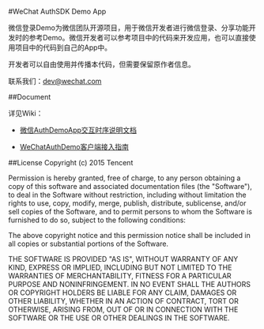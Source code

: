 #WeChat AuthSDK Demo App

微信登录Demo为微信团队开源项目，用于微信开发者进行微信登录、分享功能开发时的参考Demo。微信开发者可以参考项目中的代码来开发应用，也可以直接使用项目中的代码到自己的App中。

开发者可以自由使用并传播本代码，但需要保留原作者信息。

联系我们：dev@wechat.com

##Document

详见Wiki：

* [微信AuthDemoApp交互时序说明文档](https://github.com/weixin-open/WeChatAuthDemo/wiki/微信Auth-Demo-App交互时序说明文档)

* [WeChatAuthDemo客户端接入指南](https://github.com/weixin-open/WeChatAuthDemo/wiki/WeChatAuthDemo客户端接入指南)

##License
Copyright (c) 2015 Tencent

Permission is hereby granted, free of charge, to any person obtaining a copy
of this software and associated documentation files (the "Software"), to deal
in the Software without restriction, including without limitation the rights
to use, copy, modify, merge, publish, distribute, sublicense, and/or sell
copies of the Software, and to permit persons to whom the Software is
furnished to do so, subject to the following conditions:

The above copyright notice and this permission notice shall be included in all
copies or substantial portions of the Software.

THE SOFTWARE IS PROVIDED "AS IS", WITHOUT WARRANTY OF ANY KIND, EXPRESS OR
IMPLIED, INCLUDING BUT NOT LIMITED TO THE WARRANTIES OF MERCHANTABILITY,
FITNESS FOR A PARTICULAR PURPOSE AND NONINFRINGEMENT. IN NO EVENT SHALL THE
AUTHORS OR COPYRIGHT HOLDERS BE LIABLE FOR ANY CLAIM, DAMAGES OR OTHER
LIABILITY, WHETHER IN AN ACTION OF CONTRACT, TORT OR OTHERWISE, ARISING FROM,
OUT OF OR IN CONNECTION WITH THE SOFTWARE OR THE USE OR OTHER DEALINGS IN THE
SOFTWARE.



